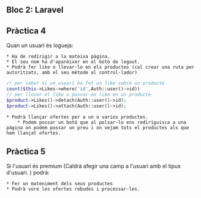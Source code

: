 ## Bloc 2: Laravel

## Pràctica 4

Quan un usuari és logueja: 

    * Ha de redirigir a la mateixa pàgina.
    * El seu nom ha d'aparèixer en el botó de logout.
    * Podrà fer like o llevar-lo en els productes (cal crear una ruta per autoritzats, amb el seu mètode al control·lador)
        
```php
// per saber si un usuari ha fet un like sobre un producte
count($this->Likes->where('id',Auth::user()->id))
// per llevar el like o possar en like en un producte
$product->Likes()->detach(Auth::user()->id);
$product->Likes()->attach(Auth::user()->id);
```
    * Podrà llançar ofertes per a un o varios productes.
        * Podem possar un botó que al polsar-lo ens rediriguisca a una pàgina on podem possar un preu i on vejam tots el productes als que hem llançat ofertes.

## Pràctica 5

Si l'usuari és premium (Caldrà afegir una camp a l'usuari amb el tipus d'usuari.
) podrà:

    * Fer un mateniment dels seus productes
    * Podrà vore les ofertes rebudes i processar-les.


